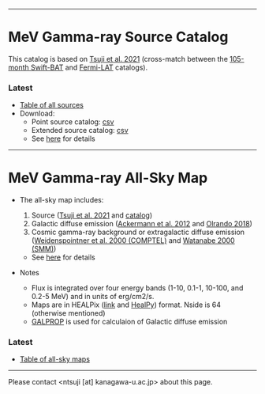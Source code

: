 <!--
Materials in the MeV gamma-ray sky, source catalog and all-sky maps, are available below.
The source catalog is produced by a cross-matching of the hard X-ray (by Swift-BAT) and GeV gamma-ray (Fermi-LAT) catalogs.
The all-sky maps made use of [GALPROP](https://galprop.stanford.edu/) for Galactic diffuse emission, the source catalog, and cosmic gamma-ray background (CGB) model by COMPTEL.
-->

---
# MeV Gamma-ray Source Catalog

This catalog is based on <a href="https://iopscience.iop.org/article/10.3847/1538-4357/ac0341">Tsuji et al. 2021</a>
(cross-match between the <a href="https://swift.gsfc.nasa.gov/results/bs105mon/">105-month Swift-BAT</a>
and <a href="https://fermi.gsfc.nasa.gov/ssc/data/access/lat/8yr_catalog/">Fermi-LAT</a> catalogs).


### Latest
- [Table of all sources](https://tsuji703.github.io/MeV-All-Sky/files/MeV_all_source.html)
- Download:
  - Point source catalog: [csv](files/catalog/crossmatch_latest.csv)
  - Extended source catalog: [csv](files/catalog/crossmatch_latest_extended.csv)
  - See [here](./page_source_file.md) for details

<!--
- ver. 1
  - Shown with Log-parabola fit
  - [Point source](https://github.com/tsuji703/MeV-All-Sky/blob/main/files/MeV_point_source_LogParabola.md)
  - [Extended source](https://github.com/tsuji703/MeV-All-Sky/blob/main/files/MeV_extended_source_LogParabola.md)

- ver. 0
  - BPL fitting
  - [Point source](https://github.com/tsuji703/MeV-All-Sky/blob/main/files/MeV_point_source.md)
  - [Extended source](https://github.com/tsuji703/MeV-All-Sky/blob/main/files/MeV_extended_source.md)
-->



---
# MeV Gamma-ray All-Sky Map

- The all-sky map includes:
  1. Source (<a href="https://iopscience.iop.org/article/10.3847/1538-4357/ac0341">Tsuji et al. 2021</a> and [catalog](https://tsuji703.github.io/MeV-All-Sky/files/MeV_all_source.html))
  2. Galactic diffuse emission ([Ackermann et al. 2012](https://iopscience.iop.org/article/10.1088/0004-637X/750/1/3) and [Olrando 2018](http://doi.org/10.1093/mnras/stx3280))
  3. Cosmic gamma-ray background or extragalactic diffuse emission ([Weidenspointner et al. 2000 (COMPTEL)](https://ui.adsabs.harvard.edu/abs/2000AIPC..510..467W/abstract) and [Watanabe 2000 (SMM)](https://ui.adsabs.harvard.edu/abs/2000AIPC..510..471W/abstract))
  - See [here](./page_diffuse.md) for details

- Notes
  - Flux is integrated over four energy bands (1-10, 0.1-1, 10-100, and 0.2-5 MeV) and in units of erg/cm2/s.
  - Maps are in HEALPix (<a href="https://healpix.sourceforge.io/">link</a> and <a href="https://healpy.readthedocs.io/en/latest/">HealPy</a>) format. Nside is 64 (otherwise mentioned)
  - [GALPROP](https://galprop.stanford.edu/) is used for calculaion of Galactic diffuse emission



### Latest
- [Table of all-sky maps](files/allsky/Table_allsky.html)

<!--
- [md test](files/allsky/test_Table_allsky.md)
[another page](./another-page.md)
-->




<!--
## All-sky (total)

| id | Notes | 1-10 MeV | 0.1-1 MeV | 10-100 MeV | FITS
| ---|---    | ---      | ---       | --- |---
|   | **COMPTEL** for CGB  |   |   | |  [total_allsky.zip](files/allsky/zip_total_COMPTELcgb/) |
| 1  | Ackermann+ 2012 | ![img](files/allsky/figure_allsky_1.0-10.0MeV_total_Ackermann.png) | ![img](files/allsky/figure_allsky_0.1-1.0MeV_total_Ackermann.png) | ![img](files/allsky/figure_allsky_10.0-100.0MeV_total_Ackermann.png) |
| 2  | Olrando 2018 DRE | ![img](files/allsky/figure_allsky_1.0-10.0MeV_total_Orlando_DRE.png) | ![img](files/allsky/figure_allsky_0.1-1.0MeV_total_Orlando_DRE.png) | ![img](files/allsky/figure_allsky_10.0-100.0MeV_total_Orlando_DRE.png) |
| 3  | Olrando 2018 DRELowV | ![img](files/allsky/figure_allsky_1.0-10.0MeV_total_Orlando_DREVlow.png) | ![img](files/allsky/figure_allsky_0.1-1.0MeV_total_Orlando_DREVlow.png) | ![img](files/allsky/figure_allsky_10.0-100.0MeV_total_Orlando_DREVlow.png) |
|   | **SMM** for CGB  |   |   |  COMPTEL is better in 10-100 MeV? | [total_allsky_2.zip](files/allsky/zip_total_SMMcgb/) |
| 1  | Ackermann+ 2012 | ![img](files/allsky/figure_allsky_1.0-10.0MeV_total_Ackermann_SMM.png) | ![img](files/allsky/figure_allsky_0.1-1.0MeV_total_Ackermann_SMM.png) | ![img](files/allsky/figure_allsky_10.0-100.0MeV_total_Ackermann_SMM.png) |
| 2  | Olrando 2018 DRE | ![img](files/allsky/figure_allsky_1.0-10.0MeV_total_Orlando_DRE_SMM.png) | ![img](files/allsky/figure_allsky_0.1-1.0MeV_total_Orlando_DRE_SMM.png) | ![img](files/allsky/figure_allsky_10.0-100.0MeV_total_Orlando_DRE_SMM.png) |
| 3  | Olrando 2018 DRELowV | ![img](files/allsky/figure_allsky_1.0-10.0MeV_total_Orlando_DREVlow_SMM.png) | ![img](files/allsky/figure_allsky_0.1-1.0MeV_total_Orlando_DREVlow_SMM.png) | ![img](files/allsky/figure_allsky_10.0-100.0MeV_total_Orlando_DREVlow_SMM.png) |


## Each component

| id | Notes | 1-10 MeV | 0.1-1 MeV | 10-100 MeV | FITS
| ---|---    | ---      | ---       | --- |---
|   | **Source**  |   |   |   |  [source.zip](files/allsky/zip_source/) |
| 1 | From the MeV catalog above. nside=64 | ![img](files/allsky/figure_allsky_1.0-10.0MeV_source.png) | ![img](files/allsky/figure_allsky_0.1-1.0MeV_source.png) |  ![img](files/allsky/figure_allsky_10.0-100.0MeV_source.png) |
| 2 | nside=32 | ![img](files/allsky/figure_allsky_1.0-10.0MeV_source_2.png) | ![img](files/allsky/figure_allsky_0.1-1.0MeV_source_2.png) | ![img](files/allsky/figure_allsky_10.0-100.0MeV_source_2.png) |
|   | **GDE**  |   |   |   | [GDE.zip](files/allsky/zip_GDE/) |
| 1  | `SS_Z4_R20_T150_C54` model in [Ackermann et al. 2012](https://iopscience.iop.org/article/10.1088/0004-637X/750/1/3). | ![img](files/allsky/figure_allsky_1.0-10.0MeV_galactic_Ackermann.png) | ![img](files/allsky/figure_allsky_0.1-1.0MeV_galactic_Ackermann.png) | ![img](files/allsky/figure_allsky_10.0-100.0MeV_galactic_Ackermann.png) |
| 2  | DRE (diffusion and reacceleration) model in [Olrando 2018](http://doi.org/10.1093/mnras/stx3280) | ![img](files/allsky/figure_allsky_1.0-10.0MeV_galactic_Orlando_DRE.png) | ![img](files/allsky/figure_allsky_0.1-1.0MeV_galactic_Orlando_DRE.png) | ![img](files/allsky/figure_allsky_10.0-100.0MeV_galactic_Orlando_DRE.png) |
| 3  | DRELowV model [Olrando 2018](http://doi.org/10.1093/mnras/stx3280) | ![img](files/allsky/figure_allsky_1.0-10.0MeV_galactic_Orlando_DREVlow.png) | ![img](files/allsky/figure_allsky_0.1-1.0MeV_galactic_Orlando_DREVlow.png) | ![img](files/allsky/figure_allsky_10.0-100.0MeV_galactic_Orlando_DREVlow.png) |
|   | **CGB**  |   |   |   | [CGB.zip](files/allsky/zip_CGB/) |
| 1 | COMPTEL | ![img](files/allsky/figure_allsky_1.0-10.0MeV_cgb.png) | ![img](files/allsky/figure_allsky_0.1-1.0MeV_cgb.png) | ![img](files/allsky/figure_allsky_10.0-100.0MeV_cgb.png)|
| 2 | SMM | ![img](files/allsky/figure_allsky_1.0-10.0MeV_cgb_SMM.png) | ![img](files/allsky/figure_allsky_0.1-1.0MeV_cgb_SMM.png) | ![img](files/allsky/figure_allsky_10.0-100.0MeV_cgb_SMM.png) COMPTEL is better in >10 MeV ? |

-->


<!--
Preliminary page is [here](files/allsky/Table_allsky.md).


# MeV Gamma-ray All-Sky Map (ver.1)


- FITS file: [Allsky-fits-Model1](files/allsky/data_allsky_total_Ackermann.fits) (Model 1 for GDE)
- Flux is integrated over 1-10 MeV and in units of erg/cm2/s.
- HEALPix (<a href="https://healpix.sourceforge.io/">link</a> and <a href="https://healpy.readthedocs.io/en/latest/">HealPy</a>) format
  - Nside is 64

<img src="files/allsky/figure_allsky_total.png" width="60%">


## 1. Galactic Diffuse Emission

| Model | Notes | Map | Galdef file | FITS fils |
|---|---|---|---|---|
| 1 | `SS_Z4_R20_T150_C54` model in [Ackermann et al. 2012](https://iopscience.iop.org/article/10.1088/0004-637X/750/1/3). | <img src="files/allsky/figure_allsky_galactic.png" width="100%"> | [galdef-1](files/allsky/galdef_54_0abb001h) | [GDE-fits-Model1](files/allsky/data_allsky_galactic_Ackermann.fits)
| 2 | DRE (diffusion and reacceleration) model in [Olrando 2018](http://doi.org/10.1093/mnras/stx3280) | <img src="files/allsky/figure_allsky_galactic_Orlando_DRE.png" width="100%"> | [galdef-2](files/allsky/galdef_54_0abb001j) | [GDE-fits-Model2](files/allsky/data_allsky_total_Orlando_DRE.fits) |
| 3 | DRELowV model [Olrando 2018](http://doi.org/10.1093/mnras/stx3280) | <img src="files/allsky/figure_allsky_galactic_Orlando_DREVlow.png" width="100%"> | [galdef-3](files/allsky/galdef_54_0abb001i) | [GDE-fits-Model3](files/allsky/data_allsky_total_Orlando_DREVlow.fits)|


## 2. MeV Gamma-ray Source

- FITS file: [Source-fits](files/allsky/data_allsky_source.fits)

<img src="files/allsky/figure_allsky_source_2.png" width="60%">

For visibility, nside of 32 is shown here.


## 3. Extragalactic Emission (Cosmic Gamma-ray Background)

- FITS file: [CGB-fits](files/allsky/data_cgb_source.fits)

<img src="files/allsky/figure_allsky_cgb.png" width="60%">

-->


---
Please contact <ntsuji [at] kanagawa-u.ac.jp> about this page.

